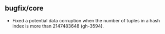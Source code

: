 ## bugfix/core

* Fixed a potential data corruption when the number of tuples in a hash index
  is more than 2147483648 (gh-3594).
